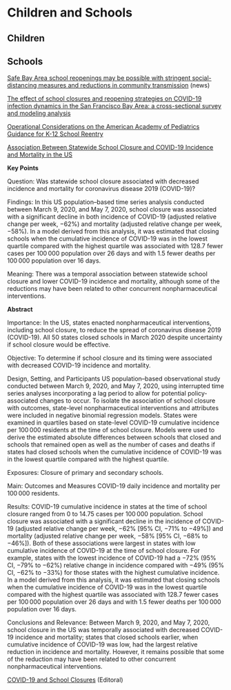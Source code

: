 # Children and Schools


## Children



## Schools

[Safe Bay Area school reopenings may be possible with stringent
social-distancing measures and reductions in community
transmission](https://publichealth.berkeley.edu/news-media/school-news/safe-bay-area-school-reopenings-may-be-possible/) (news)

[The effect of school closures and reopening strategies on COVID-19
infection dynamics in the San Francisco Bay Area: a cross-sectional
survey and modeling
analysis](https://www.medrxiv.org/content/10.1101/2020.08.06.20169797v1) 

[Operational Considerations on the American Academy of Pediatrics Guidance for K-12 School Reentry](https://jamanetwork.com/journals/jamapediatrics/fullarticle/2769435)

[Association Between Statewide School Closure and COVID-19 Incidence and Mortality in the US](https://jamanetwork.com/journals/jama/fullarticle/2769034)

**Key Points**

Question:  Was statewide school closure associated with decreased incidence and mortality for coronavirus disease 2019 (COVID-19)?

Findings:  In this US population–based time series analysis conducted between March 9, 2020, and May 7, 2020, school closure was associated with a significant decline in both incidence of COVID-19 (adjusted relative change per week, −62%) and mortality (adjusted relative change per week, −58%). In a model derived from this analysis, it was estimated that closing schools when the cumulative incidence of COVID-19 was in the lowest quartile compared with the highest quartile was associated with 128.7 fewer cases per 100 000 population over 26 days and with 1.5 fewer deaths per 100 000 population over 16 days.

Meaning:  There was a temporal association between statewide school closure and lower COVID-19 incidence and mortality, although some of the reductions may have been related to other concurrent nonpharmaceutical interventions.

**Abstract**

Importance:  In the US, states enacted nonpharmaceutical interventions, including school closure, to reduce the spread of coronavirus disease 2019 (COVID-19). All 50 states closed schools in March 2020 despite uncertainty if school closure would be effective.

Objective:  To determine if school closure and its timing were associated with decreased COVID-19 incidence and mortality.

Design, Setting, and Participants  US population–based observational study conducted between March 9, 2020, and May 7, 2020, using interrupted time series analyses incorporating a lag period to allow for potential policy-associated changes to occur. To isolate the association of school closure with outcomes, state-level nonpharmaceutical interventions and attributes were included in negative binomial regression models. States were examined in quartiles based on state-level COVID-19 cumulative incidence per 100 000 residents at the time of school closure. Models were used to derive the estimated absolute differences between schools that closed and schools that remained open as well as the number of cases and deaths if states had closed schools when the cumulative incidence of COVID-19 was in the lowest quartile compared with the highest quartile.

Exposures:  Closure of primary and secondary schools.

Main: Outcomes and Measures  COVID-19 daily incidence and mortality per 100 000 residents.

Results:  COVID-19 cumulative incidence in states at the time of school closure ranged from 0 to 14.75 cases per 100 000 population. School closure was associated with a significant decline in the incidence of COVID-19 (adjusted relative change per week, −62% [95% CI, −71% to −49%]) and mortality (adjusted relative change per week, −58% [95% CI, −68% to −46%]). Both of these associations were largest in states with low cumulative incidence of COVID-19 at the time of school closure. For example, states with the lowest incidence of COVID-19 had a −72% (95% CI, −79% to −62%) relative change in incidence compared with −49% (95% CI, −62% to −33%) for those states with the highest cumulative incidence. In a model derived from this analysis, it was estimated that closing schools when the cumulative incidence of COVID-19 was in the lowest quartile compared with the highest quartile was associated with 128.7 fewer cases per 100 000 population over 26 days and with 1.5 fewer deaths per 100 000 population over 16 days.

Conclusions and Relevance:  Between March 9, 2020, and May 7, 2020, school closure in the US was temporally associated with decreased COVID-19 incidence and mortality; states that closed schools earlier, when cumulative incidence of COVID-19 was low, had the largest relative reduction in incidence and mortality. However, it remains possible that some of the reduction may have been related to other concurrent nonpharmaceutical interventions.

[COVID-19 and School Closures](https://jamanetwork.com/journals/jama/fullarticle/2769033) (Editoral)

